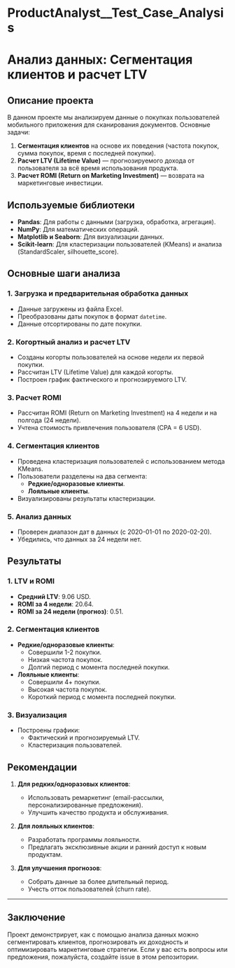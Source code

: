 # ProductAnalyst__Test_Case_Analysis

# Анализ данных: Сегментация клиентов и расчет LTV

## Описание проекта

В данном проекте мы анализируем данные о покупках пользователей мобильного приложения для сканирования документов. Основные задачи:
1. **Сегментация клиентов** на основе их поведения (частота покупок, сумма покупок, время с последней покупки).
2. **Расчет LTV (Lifetime Value)** — прогнозируемого дохода от пользователя за всё время использования продукта.
3. **Расчет ROMI (Return on Marketing Investment)** — возврата на маркетинговые инвестиции.

## Используемые библиотеки

- **Pandas**: Для работы с данными (загрузка, обработка, агрегация).
- **NumPy**: Для математических операций.
- **Matplotlib и Seaborn**: Для визуализации данных.
- **Scikit-learn**: Для кластеризации пользователей (KMeans) и анализа (StandardScaler, silhouette_score).

## Основные шаги анализа

### 1. Загрузка и предварительная обработка данных
- Данные загружены из файла Excel.
- Преобразованы даты покупок в формат `datetime`.
- Данные отсортированы по дате покупки.

### 2. Когортный анализ и расчет LTV
- Созданы когорты пользователей на основе недели их первой покупки.
- Рассчитан LTV (Lifetime Value) для каждой когорты.
- Построен график фактического и прогнозируемого LTV.

### 3. Расчет ROMI
- Рассчитан ROMI (Return on Marketing Investment) на 4 недели и на полгода (24 недели).
- Учтена стоимость привлечения пользователя (CPA = 6 USD).

### 4. Сегментация клиентов
- Проведена кластеризация пользователей с использованием метода KMeans.
- Пользователи разделены на два сегмента:
  - **Редкие/одноразовые клиенты**.
  - **Лояльные клиенты**.
- Визуализированы результаты кластеризации.

### 5. Анализ данных
- Проверен диапазон дат в данных (с 2020-01-01 по 2020-02-20).
- Убедились, что данных за 24 недели нет.

## Результаты

### 1. LTV и ROMI
- **Средний LTV**: 9.06 USD.
- **ROMI за 4 недели**: 20.64.
- **ROMI за 24 недели (прогноз)**: 0.51.

### 2. Сегментация клиентов
- **Редкие/одноразовые клиенты**:
  - Совершили 1-2 покупки.
  - Низкая частота покупок.
  - Долгий период с момента последней покупки.
- **Лояльные клиенты**:
  - Совершили 4+ покупки.
  - Высокая частота покупок.
  - Короткий период с момента последней покупки.

### 3. Визуализация
- Построены графики:
  - Фактический и прогнозируемый LTV.
  - Кластеризация пользователей.

## Рекомендации

1. **Для редких/одноразовых клиентов**:
   - Использовать ремаркетинг (email-рассылки, персонализированные предложения).
   - Улучшить качество продукта и обслуживания.

2. **Для лояльных клиентов**:
   - Разработать программы лояльности.
   - Предлагать эксклюзивные акции и ранний доступ к новым продуктам.

3. **Для улучшения прогнозов**:
   - Собрать данные за более длительный период.
   - Учесть отток пользователей (churn rate).

---

## Заключение

Проект демонстрирует, как с помощью анализа данных можно сегментировать клиентов, прогнозировать их доходность и оптимизировать маркетинговые стратегии. Если у вас есть вопросы или предложения, пожалуйста, создайте issue в этом репозитории.
